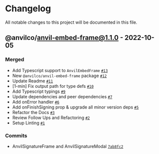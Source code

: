 # Changelog

All notable changes to this project will be documented in this file.

## @anvilco/anvil-embed-frame@1.1.0 - 2022-10-05

### Merged

- Add Typescript support to `AnvilEmbedFrame` [`#13`](https://github.com/anvilco/react-ui/pull/13)
- New `@anvilco/anvil-embed-frame` package [`#12`](https://github.com/anvilco/react-ui/pull/12)
- Update Readme [`#11`](https://github.com/anvilco/react-ui/pull/11)
- [1-min] Fix output path for type defs [`#10`](https://github.com/anvilco/react-ui/pull/10)
- Add Typescript typings [`#9`](https://github.com/anvilco/react-ui/pull/9)
- Update dependencies and peer dependencies [`#7`](https://github.com/anvilco/react-ui/pull/7)
- Add onError handler [`#6`](https://github.com/anvilco/react-ui/pull/6)
- Add onFinishSigning prop & upgrade all minor version deps [`#5`](https://github.com/anvilco/react-ui/pull/5)
- Refactor the Docs [`#3`](https://github.com/anvilco/react-ui/pull/3)
- Review Follow Ups and Refactoring [`#2`](https://github.com/anvilco/react-ui/pull/2)
- Setup Linting [`#1`](https://github.com/anvilco/react-ui/pull/1)

### Commits

- AnvilSignatureFrame and AnvilSignatureModal [`7ab8fc2`](https://github.com/anvilco/react-ui/commit/7ab8fc2026411cbcc0186d9650290ba3d1afcfa5)

